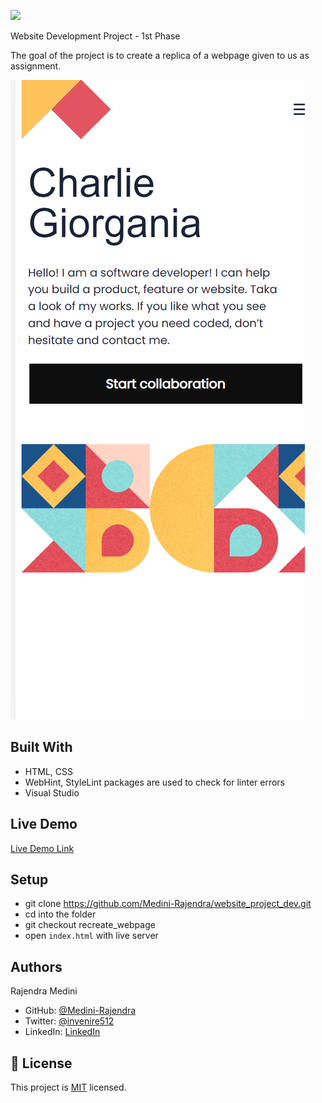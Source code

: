 ![](https://img.shields.io/badge/Microverse-blueviolet)

Website Development Project - 1st Phase

The goal of the project is to create a replica of a webpage given to us as assignment. 

![screenshot](./webpage1stphase.png)

## Built With

- HTML, CSS
- WebHint, StyleLint packages are used to check for linter errors
- Visual Studio

## Live Demo

[Live Demo Link](https://medini-rajendra.github.io/website_project_dev/)

## Setup 
- git clone https://github.com/Medini-Rajendra/website_project_dev.git
- cd into the folder
- git checkout recreate_webpage
- open `index.html` with live server

## Authors
Rajendra Medini
- GitHub: [@Medini-Rajendra](https://github.com/Medini-Rajendra)
- Twitter: [@invenire512](https://twitter.com/invenire512)
- LinkedIn: [LinkedIn](https://www.linkedin.com/in/medinichaitanya/)

## 📝 License

This project is [MIT](./MIT.md) licensed.
